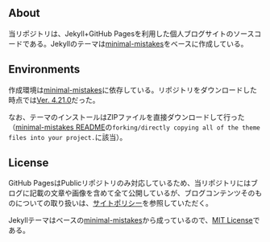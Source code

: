 ## About

当リポジトリは、Jekyll+GitHub Pagesを利用した個人ブログサイトのソースコードである。Jekyllのテーマは[minimal-mistakes](https://github.com/mmistakes/minimal-mistakes)をベースに作成している。

## Environments

作成環境は[minimal-mistakes](https://github.com/mmistakes/minimal-mistakes)に依存している。リポジトリをダウンロードした時点では[Ver. 4.21.0](https://github.com/mmistakes/minimal-mistakes/releases/tag/4.21.0)だった。

なお、テーマのインストールはZIPファイルを直接ダウンロードして行った（[minimal-mistakes README](https://github.com/mmistakes/minimal-mistakes#readme)の`forking/directly copying all of the theme files into your project.`に該当）。

## License

GitHub PagesはPublicリポジトリのみ対応しているため、当リポジトリにはブログに記載の文章や画像を含めて全て公開しているが、ブログコンテンツそのものについての取り扱いは、[サイトポリシー](https://nyshiyama.github.io/mtnishi/policy/)を参照していただく。

Jekyllテーマはベースの[minimal-mistakes](https://github.com/mmistakes/minimal-mistakes)から成っているので、[MIT License](https://github.com/Nyshiyama/mtnishi/blob/master/LICENSE)である。
